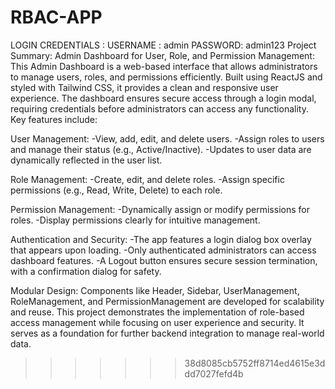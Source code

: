 
# RBAC-APP
LOGIN CREDENTIALS : USERNAME : admin PASSWORD: admin123
Project Summary: 
Admin Dashboard for User, Role, and Permission Management:
This Admin Dashboard is a web-based interface that allows administrators to manage users, roles, and permissions efficiently. Built using ReactJS and styled with Tailwind CSS, it provides a clean and responsive user experience. The dashboard ensures secure access through a login modal, requiring credentials before administrators can access any functionality. Key features include:

User Management:
-View, add, edit, and delete users.
-Assign roles to users and manage their status (e.g., Active/Inactive).
-Updates to user data are dynamically reflected in the user list.

Role Management:
-Create, edit, and delete roles.
-Assign specific permissions (e.g., Read, Write, Delete) to each role.

Permission Management:
-Dynamically assign or modify permissions for roles.
-Display permissions clearly for intuitive management.

Authentication and Security:
-The app features a login dialog box overlay that appears upon loading.
-Only authenticated administrators can access dashboard features.
-A Logout button ensures secure session termination, with a confirmation dialog for safety.

Modular Design:
Components like Header, Sidebar, UserManagement, RoleManagement, and PermissionManagement are developed for scalability and reuse.
This project demonstrates the implementation of role-based access management while focusing on user experience and security. It serves as a foundation for further backend integration to manage real-world data.







>>>>>>> 38d8085cb5752ff8714ed4615e3ddd7027fefd4b

